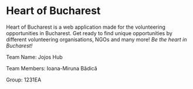 # Heart of Bucharest
Heart of Bucharest is a web application made for the volunteering opportunities in Bucharest. Get ready to find unique opportunities by different volunteering organisations, NGOs and many more! *Be the heart in Bucharest!*

Team Name: Jojos Hub

Team Members: Ioana-Miruna Bădică

Group: 1231EA


